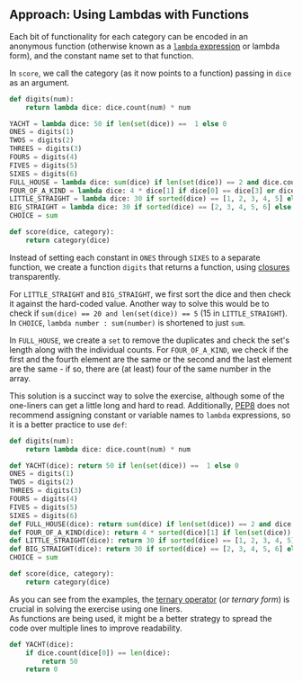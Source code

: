 ## Approach: Using Lambdas with Functions
Each bit of functionality for each category can be encoded in an anonymous function (otherwise known as a [`lambda` expression][lambda] or lambda form), and the constant name set to that function.

In `score`, we call the category (as it now points to a function) passing in `dice` as an argument.

```python
def digits(num):
    return lambda dice: dice.count(num) * num

YACHT = lambda dice: 50 if len(set(dice)) ==  1 else 0
ONES = digits(1)
TWOS = digits(2)
THREES = digits(3)
FOURS = digits(4)
FIVES = digits(5)
SIXES = digits(6)
FULL_HOUSE = lambda dice: sum(dice) if len(set(dice)) == 2 and dice.count(dice[0]) in [2, 3] else 0
FOUR_OF_A_KIND = lambda dice: 4 * dice[1] if dice[0] == dice[3] or dice[1] == dice[4] else 0
LITTLE_STRAIGHT = lambda dice: 30 if sorted(dice) == [1, 2, 3, 4, 5] else 0
BIG_STRAIGHT = lambda dice: 30 if sorted(dice) == [2, 3, 4, 5, 6] else 0
CHOICE = sum

def score(dice, category):
    return category(dice)
``` 


Instead of setting each constant in `ONES` through `SIXES` to a separate function, we create a function `digits` that returns a function, using [closures][closures] transparently.

For `LITTLE_STRAIGHT` and `BIG_STRAIGHT`, we first sort the dice and then check it against the hard-coded value. 
Another way to solve this would be to check if `sum(dice) == 20 and len(set(dice)) == 5` (15 in `LITTLE_STRAIGHT`).
In `CHOICE`, `lambda number : sum(number)` is shortened to just `sum`.

In `FULL_HOUSE`, we create a `set` to remove the duplicates and check the set's length along with the individual counts. 
For `FOUR_OF_A_KIND`, we check if the first and the fourth element are the same or the second and the last element are the same - if so, there are (at least) four of the same number in the array. 

This solution is a succinct way to solve the exercise, although some of the one-liners can get a little long and hard to read. 
Additionally, [PEP8][pep8] does not recommend assigning constant or variable names to `lambda` expressions, so it is a better practice to use `def`:
```python
def digits(num):
    return lambda dice: dice.count(num) * num

def YACHT(dice): return 50 if len(set(dice)) ==  1 else 0
ONES = digits(1)
TWOS = digits(2)
THREES = digits(3)
FOURS = digits(4)
FIVES = digits(5)
SIXES = digits(6)
def FULL_HOUSE(dice): return sum(dice) if len(set(dice)) == 2 and dice.count(dice[0]) in [2, 3] else 0
def FOUR_OF_A_KIND(dice): return 4 * sorted(dice)[1] if len(set(dice)) < 3 and dice.count(dice[0]) in (1, 4, 5) else 0
def LITTLE_STRAIGHT(dice): return 30 if sorted(dice) == [1, 2, 3, 4, 5] else 0
def BIG_STRAIGHT(dice): return 30 if sorted(dice) == [2, 3, 4, 5, 6] else 0
CHOICE = sum

def score(dice, category):
    return category(dice)
```

As you can see from the examples, the [ternary operator][ternary-operator] (_or ternary form_) is crucial in solving the exercise using one liners.  
As functions are being used, it might be a better strategy to spread the code over multiple lines to improve readability.
```python
def YACHT(dice):
    if dice.count(dice[0]) == len(dice):
        return 50
    return 0
```

[closures]: https://www.programiz.com/python-programming/closure
[ternary-operator]: https://www.tutorialspoint.com/ternary-operator-in-python
[lambda]: https://docs.python.org/3/howto/functional.html?highlight=lambda#small-functions-and-the-lambda-expression    
[pep8]: https://peps.python.org/pep-0008/